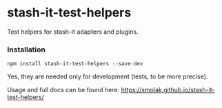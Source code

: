 # stash-it-test-helpers
Test helpers for stash-it adapters and plugins.

### Installation

```
npm install stash-it-test-helpers --save-dev
```

Yes, they are needed only for development (tests, to be more precise).

Usage and full docs can be found here: https://smolak.github.io/stash-it-test-helpers/
